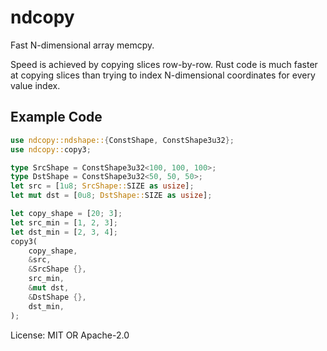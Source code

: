# ndcopy

Fast N-dimensional array memcpy.

Speed is achieved by copying slices row-by-row. Rust code is much faster at copying slices than trying to index
N-dimensional coordinates for every value index.

## Example Code

```rust
use ndcopy::ndshape::{ConstShape, ConstShape3u32};
use ndcopy::copy3;

type SrcShape = ConstShape3u32<100, 100, 100>;
type DstShape = ConstShape3u32<50, 50, 50>;
let src = [1u8; SrcShape::SIZE as usize];
let mut dst = [0u8; DstShape::SIZE as usize];

let copy_shape = [20; 3];
let src_min = [1, 2, 3];
let dst_min = [2, 3, 4];
copy3(
    copy_shape,
    &src,
    &SrcShape {},
    src_min,
    &mut dst,
    &DstShape {},
    dst_min,
);
```

License: MIT OR Apache-2.0
